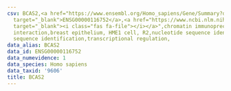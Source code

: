 ```yaml
---
csv: BCAS2,<a href="https://www.ensembl.org/Homo_sapiens/Gene/Summary?db=core;g=ENSG00000116752"
  target="_blank">ENSG00000116752</a>,<a href="https://www.ncbi.nlm.nih.gov/pubmed/22863008"
  target="_blank"><i class="fas fa-file"></i></a>",chromatin immunoprecipitation assay,direct
  interaction,breast epithelium, HME1 cell, R2,nucleotide sequence identification,nucleotide
  sequence identification,transcriptional regulation,
data_alias: BCAS2
data_id: ENSG00000116752
data_numevidence: 1
data_species: Homo sapiens
data_taxid: '9606'
title: BCAS2
---
```

